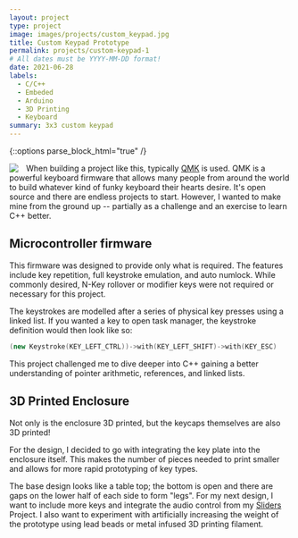 ```yaml
---
layout: project
type: project
image: images/projects/custom_keypad.jpg
title: Custom Keypad Prototype
permalink: projects/custom-keypad-1
# All dates must be YYYY-MM-DD format!
date: 2021-06-28
labels:
  - C/C++
  - Embeded
  - Arduino
  - 3D Printing
  - Keyboard
summary: 3x3 custom keypad
---
```



{::options parse_block_html="true" /}

<!-- <img class="ui image centered inline" src="{{ page.image }}" style="max-width: 256px"> -->


<!-- ![Image of the Keypad Prototype](/{{ page.image }})
{: .ui .image .centered .inline style="max-width: 256px"} -->

<p>
	<img class="ui image" src="/{{ page.image }}" style="max-width: 300px; float: left; margin-right: 1em;">

  When building a project like this, typically [QMK](https://qmk.fm/) is used. QMK is a powerful keyboard firmware that allows many people from around the world to build whatever kind of funky keyboard their hearts desire.
	It's open source and there are endless projects to start. However, I wanted to make mine from the ground up -- partially as a challenge and an exercise to learn C++ better.
</p>



Microcontroller firmware
------------------------
This firmware was designed to provide only what is required. The features include key repetition, full keystroke emulation, and auto numlock.
While commonly desired, N-Key rollover or modifier keys were not required or necessary for this project.

The keystrokes are modelled after a series of physical key presses using a linked list. If you wanted a key to open task manager, the keystroke definition would then look like so:
```c++
(new Keystroke(KEY_LEFT_CTRL))->with(KEY_LEFT_SHIFT)->with(KEY_ESC)
```

This project challenged me to dive deeper into C++ gaining a better understanding of pointer arithmetic, references, and linked lists.



3D Printed Enclosure
--------------------

Not only is the enclosure 3D printed, but the keycaps themselves are also 3D printed!

For the design, I decided to go with integrating the key plate into the enclosure itself. This makes the number of pieces needed to print smaller and allows for more rapid prototyping of key types.

The base design looks like a table top; the bottom is open and there are gaps on the lower half of each side to form "legs".
For my next design, I want to include more keys and integrate the audio control from my [Sliders](/projects/volume-slider-1) Project.
I also want to experiment with artificially increasing the weight of the prototype using lead beads or metal infused 3D printing filament.
